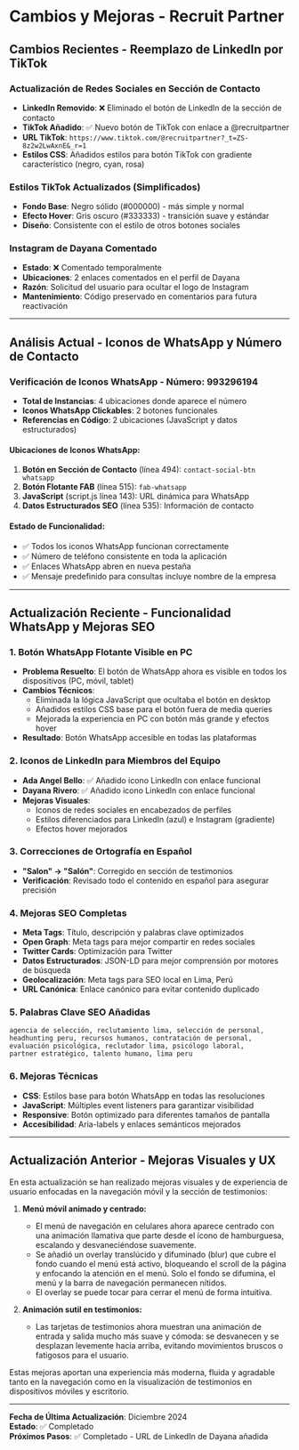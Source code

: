 # Cambios y Mejoras - Recruit Partner

## Cambios Recientes - Reemplazo de LinkedIn por TikTok

### **Actualización de Redes Sociales en Sección de Contacto**
- **LinkedIn Removido**: ❌ Eliminado el botón de LinkedIn de la sección de contacto
- **TikTok Añadido**: ✅ Nuevo botón de TikTok con enlace a @recruitpartner
- **URL TikTok**: `https://www.tiktok.com/@recruitpartner?_t=ZS-8z2w2LwAxnE&_r=1`
- **Estilos CSS**: Añadidos estilos para botón TikTok con gradiente característico (negro, cyan, rosa)

### **Estilos TikTok Actualizados (Simplificados)**
- **Fondo Base**: Negro sólido (#000000) - más simple y normal
- **Efecto Hover**: Gris oscuro (#333333) - transición suave y estándar
- **Diseño**: Consistente con el estilo de otros botones sociales

### **Instagram de Dayana Comentado**
- **Estado**: ❌ Comentado temporalmente
- **Ubicaciones**: 2 enlaces comentados en el perfil de Dayana
- **Razón**: Solicitud del usuario para ocultar el logo de Instagram
- **Mantenimiento**: Código preservado en comentarios para futura reactivación

---

## Análisis Actual - Iconos de WhatsApp y Número de Contacto

### **Verificación de Iconos WhatsApp - Número: 993296194**
- **Total de Instancias**: 4 ubicaciones donde aparece el número
- **Iconos WhatsApp Clickables**: 2 botones funcionales
- **Referencias en Código**: 2 ubicaciones (JavaScript y datos estructurados)

#### **Ubicaciones de Iconos WhatsApp:**
1. **Botón en Sección de Contacto** (línea 494): `contact-social-btn whatsapp`
2. **Botón Flotante FAB** (línea 515): `fab-whatsapp`
3. **JavaScript** (script.js línea 143): URL dinámica para WhatsApp
4. **Datos Estructurados SEO** (línea 535): Información de contacto

#### **Estado de Funcionalidad:**
- ✅ Todos los iconos WhatsApp funcionan correctamente
- ✅ Número de teléfono consistente en toda la aplicación
- ✅ Enlaces WhatsApp abren en nueva pestaña
- ✅ Mensaje predefinido para consultas incluye nombre de la empresa

---

## Actualización Reciente - Funcionalidad WhatsApp y Mejoras SEO

### 1. **Botón WhatsApp Flotante Visible en PC**
- **Problema Resuelto**: El botón de WhatsApp ahora es visible en todos los dispositivos (PC, móvil, tablet)
- **Cambios Técnicos**: 
  - Eliminada la lógica JavaScript que ocultaba el botón en desktop
  - Añadidos estilos CSS base para el botón fuera de media queries
  - Mejorada la experiencia en PC con botón más grande y efectos hover
- **Resultado**: Botón WhatsApp accesible en todas las plataformas

### 2. **Iconos de LinkedIn para Miembros del Equipo**
- **Ada Angel Bello**: ✅ Añadido icono LinkedIn con enlace funcional
- **Dayana Rivero**: ✅ Añadido icono LinkedIn con enlace funcional
- **Mejoras Visuales**: 
  - Iconos de redes sociales en encabezados de perfiles
  - Estilos diferenciados para LinkedIn (azul) e Instagram (gradiente)
  - Efectos hover mejorados

### 3. **Correcciones de Ortografía en Español**
- **"Salon" → "Salón"**: Corregido en sección de testimonios
- **Verificación**: Revisado todo el contenido en español para asegurar precisión

### 4. **Mejoras SEO Completas**
- **Meta Tags**: Título, descripción y palabras clave optimizados
- **Open Graph**: Meta tags para mejor compartir en redes sociales
- **Twitter Cards**: Optimización para Twitter
- **Datos Estructurados**: JSON-LD para mejor comprensión por motores de búsqueda
- **Geolocalización**: Meta tags para SEO local en Lima, Perú
- **URL Canónica**: Enlace canónico para evitar contenido duplicado

### 5. **Palabras Clave SEO Añadidas**
```
agencia de selección, reclutamiento lima, selección de personal, 
headhunting peru, recursos humanos, contratación de personal, 
evaluación psicológica, reclutador lima, psicólogo laboral, 
partner estratégico, talento humano, lima peru
```

### 6. **Mejoras Técnicas**
- **CSS**: Estilos base para botón WhatsApp en todas las resoluciones
- **JavaScript**: Múltiples event listeners para garantizar visibilidad
- **Responsive**: Botón optimizado para diferentes tamaños de pantalla
- **Accesibilidad**: Aria-labels y enlaces semánticos mejorados

---

## Actualización Anterior - Mejoras Visuales y UX

En esta actualización se han realizado mejoras visuales y de experiencia de usuario enfocadas en la navegación móvil y la sección de testimonios:

1. **Menú móvil animado y centrado:**
   - El menú de navegación en celulares ahora aparece centrado con una animación llamativa que parte desde el ícono de hamburguesa, escalando y desvaneciéndose suavemente.
   - Se añadió un overlay translúcido y difuminado (blur) que cubre el fondo cuando el menú está activo, bloqueando el scroll de la página y enfocando la atención en el menú. Solo el fondo se difumina, el menú y la barra de navegación permanecen nítidos.
   - El overlay se puede tocar para cerrar el menú de forma intuitiva.

2. **Animación sutil en testimonios:**
   - Las tarjetas de testimonios ahora muestran una animación de entrada y salida mucho más suave y cómoda: se desvanecen y se desplazan levemente hacia arriba, evitando movimientos bruscos o fatigosos para el usuario.

Estas mejoras aportan una experiencia más moderna, fluida y agradable tanto en la navegación como en la visualización de testimonios en dispositivos móviles y escritorio.

---

**Fecha de Última Actualización**: Diciembre 2024  
**Estado**: ✅ Completado  
**Próximos Pasos**: ✅ Completado - URL de LinkedIn de Dayana añadida
